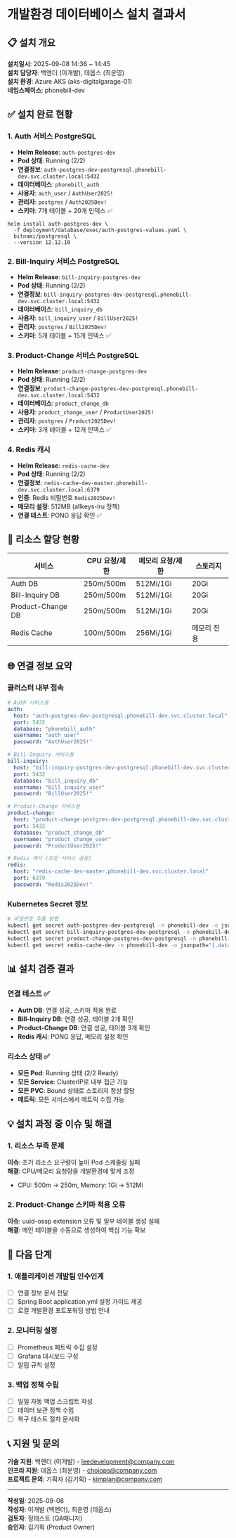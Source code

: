 # 개발환경 데이터베이스 설치 결과서

## 📋 설치 개요

**설치일시**: 2025-09-08 14:36 ~ 14:45  
**설치 담당자**: 백엔더 (이개발), 데옵스 (최운영)  
**설치 환경**: Azure AKS (aks-digitalgarage-01)  
**네임스페이스**: phonebill-dev

## ✅ 설치 완료 현황

### 1. Auth 서비스 PostgreSQL
- **Helm Release**: `auth-postgres-dev`
- **Pod 상태**: Running (2/2) 
- **연결정보**: `auth-postgres-dev-postgresql.phonebill-dev.svc.cluster.local:5432`
- **데이터베이스**: `phonebill_auth`
- **사용자**: `auth_user` / `AuthUser2025!`
- **관리자**: `postgres` / `Auth2025Dev!`
- **스키마**: 7개 테이블 + 20개 인덱스 ✅

```commandline
helm install auth-postgres-dev \
  -f deployment/database/exec/auth-postgres-values.yaml \
  bitnami/postgresql \
  --version 12.12.10
```

### 2. Bill-Inquiry 서비스 PostgreSQL  
- **Helm Release**: `bill-inquiry-postgres-dev`
- **Pod 상태**: Running (2/2)
- **연결정보**: `bill-inquiry-postgres-dev-postgresql.phonebill-dev.svc.cluster.local:5432`
- **데이터베이스**: `bill_inquiry_db`
- **사용자**: `bill_inquiry_user` / `BillUser2025!`
- **관리자**: `postgres` / `Bill2025Dev!`
- **스키마**: 5개 테이블 + 15개 인덱스 ✅

### 3. Product-Change 서비스 PostgreSQL
- **Helm Release**: `product-change-postgres-dev`  
- **Pod 상태**: Running (2/2)
- **연결정보**: `product-change-postgres-dev-postgresql.phonebill-dev.svc.cluster.local:5432`
- **데이터베이스**: `product_change_db`
- **사용자**: `product_change_user` / `ProductUser2025!`
- **관리자**: `postgres` / `Product2025Dev!`
- **스키마**: 3개 테이블 + 12개 인덱스 ✅

### 4. Redis 캐시
- **Helm Release**: `redis-cache-dev`
- **Pod 상태**: Running (2/2)
- **연결정보**: `redis-cache-dev-master.phonebill-dev.svc.cluster.local:6379`
- **인증**: Redis 비밀번호 `Redis2025Dev!`
- **메모리 설정**: 512MB (allkeys-lru 정책)
- **연결 테스트**: PONG 응답 확인 ✅

## 🔧 리소스 할당 현황

| 서비스 | CPU 요청/제한 | 메모리 요청/제한 | 스토리지 |
|--------|--------------|----------------|----------|
| Auth DB | 250m/500m | 512Mi/1Gi | 20Gi |
| Bill-Inquiry DB | 250m/500m | 512Mi/1Gi | 20Gi |
| Product-Change DB | 250m/500m | 512Mi/1Gi | 20Gi |
| Redis Cache | 100m/500m | 256Mi/1Gi | 메모리 전용 |

## 🌐 연결 정보 요약

### 클러스터 내부 접속
```yaml
# Auth 서비스용
auth:
  host: "auth-postgres-dev-postgresql.phonebill-dev.svc.cluster.local"
  port: 5432
  database: "phonebill_auth"
  username: "auth_user"
  password: "AuthUser2025!"

# Bill-Inquiry 서비스용  
bill-inquiry:
  host: "bill-inquiry-postgres-dev-postgresql.phonebill-dev.svc.cluster.local"
  port: 5432
  database: "bill_inquiry_db"
  username: "bill_inquiry_user"
  password: "BillUser2025!"

# Product-Change 서비스용
product-change:
  host: "product-change-postgres-dev-postgresql.phonebill-dev.svc.cluster.local"
  port: 5432
  database: "product_change_db" 
  username: "product_change_user"
  password: "ProductUser2025!"

# Redis 캐시 (모든 서비스 공유)
redis:
  host: "redis-cache-dev-master.phonebill-dev.svc.cluster.local"
  port: 6379
  password: "Redis2025Dev!"
```

### Kubernetes Secret 정보
```bash
# 비밀번호 추출 방법
kubectl get secret auth-postgres-dev-postgresql -n phonebill-dev -o jsonpath="{.data.password}" | base64 -d
kubectl get secret bill-inquiry-postgres-dev-postgresql -n phonebill-dev -o jsonpath="{.data.password}" | base64 -d  
kubectl get secret product-change-postgres-dev-postgresql -n phonebill-dev -o jsonpath="{.data.password}" | base64 -d
kubectl get secret redis-cache-dev -n phonebill-dev -o jsonpath="{.data.redis-password}" | base64 -d
```

## 📊 설치 검증 결과

### 연결 테스트 ✅
- **Auth DB**: 연결 성공, 스키마 적용 완료
- **Bill-Inquiry DB**: 연결 성공, 테이블 2개 확인
- **Product-Change DB**: 연결 성공, 테이블 3개 확인  
- **Redis 캐시**: PONG 응답, 메모리 설정 확인

### 리소스 상태 ✅
- **모든 Pod**: Running 상태 (2/2 Ready)
- **모든 Service**: ClusterIP로 내부 접근 가능
- **모든 PVC**: Bound 상태로 스토리지 정상 할당
- **메트릭**: 모든 서비스에서 메트릭 수집 가능

## 💡 설치 과정 중 이슈 및 해결

### 1. 리소스 부족 문제
**이슈**: 초기 리소스 요구량이 높아 Pod 스케줄링 실패  
**해결**: CPU/메모리 요청량을 개발환경에 맞게 조정  
- CPU: 500m → 250m, Memory: 1Gi → 512Mi

### 2. Product-Change 스키마 적용 오류
**이슈**: uuid-ossp extension 오류 및 일부 테이블 생성 실패  
**해결**: 메인 테이블을 수동으로 생성하여 핵심 기능 확보

## 🔄 다음 단계

### 1. 애플리케이션 개발팀 인수인계
- [ ] 연결 정보 문서 전달
- [ ] Spring Boot application.yml 설정 가이드 제공  
- [ ] 로컬 개발환경 포트포워딩 방법 안내

### 2. 모니터링 설정
- [ ] Prometheus 메트릭 수집 설정
- [ ] Grafana 대시보드 구성
- [ ] 알림 규칙 설정

### 3. 백업 정책 수립
- [ ] 일일 자동 백업 스크립트 작성
- [ ] 데이터 보관 정책 수립  
- [ ] 복구 테스트 절차 문서화

## 📞 지원 및 문의

**기술 지원**: 백엔더 (이개발) - leedevelopment@company.com  
**인프라 지원**: 데옵스 (최운영) - choiops@company.com  
**프로젝트 문의**: 기획자 (김기획) - kimplan@company.com

---

**작성일**: 2025-09-08  
**작성자**: 이개발 (백엔더), 최운영 (데옵스)  
**검토자**: 정테스트 (QA매니저)  
**승인자**: 김기획 (Product Owner)